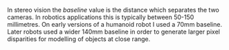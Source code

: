 In stereo vision the _baseline_ value is the distance which separates the two cameras.  In robotics applications this is typically between 50-150 millimetres.  On early versions of a humanoid robot I used a 70mm baseline.  Later robots used a wider 140mm baseline in order to generate larger pixel disparities for modelling of objects at close range.